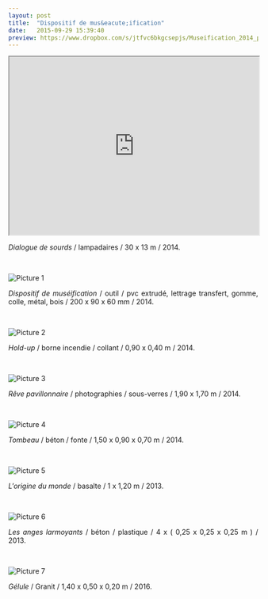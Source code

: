 ```yaml
---
layout: post
title:  "Dispositif de mus&eacute;ification"
date:   2015-09-29 15:39:40
preview: https://www.dropbox.com/s/jtfvc6bkgcsepjs/Museification_2014_preview.jpg?raw=1
---
```


<iframe src="https://player.vimeo.com/video/203973359" width="100%" height="360" margin="0px" webkitallowfullscreen mozallowfullscreen allowfullscreen></iframe>

<p style="text-align:justify">
<span style="font-style: italic;">Dialogue de sourds</span> / lampadaires / 30 x 13 m / 2014.
</p>
<br>

![Picture 1](https://www.dropbox.com/s/9ba9te1oxsntqjo/Museification_boite_2014.jpg?raw=1)

<p style="text-align:justify">
<span style="font-style: italic;">Dispositif de mus&eacute;ification</span> / outil / pvc extrud&eacute;, lettrage transfert, gomme, colle, m&eacute;tal, bois / 200 x 90 x 60 mm / 2014.
</p>
<br>

![Picture 2](https://www.dropbox.com/s/6pavqa36idr5yqe/Museification_Hold-up_2014.jpg?raw=1)

<p style="text-align:justify">
<span style="font-style: italic;">Hold-up</span> / borne incendie / collant / 0,90 x 0,40 m / 2014.
</p>
<br>

![Picture 3](https://www.dropbox.com/s/c3uh7lqbhykkrjl/Museification_Reve_pavillonnaire_2014.jpg?raw=1)

<p style="text-align:justify">
<span style="font-style: italic;">R&ecirc;ve pavillonnaire</span> / photographies / sous-verres / 1,90 x 1,70 m / 2014.
</p>
<br>

![Picture 4](https://www.dropbox.com/s/go5s9k8j3pd241l/Museification_tombeau_2014.jpg?raw=1)

<p style="text-align:justify">
<span style="font-style: italic;">Tombeau</span> / b&eacute;ton / fonte / 1,50 x 0,90 x 0,70 m / 2014.
</p>
<br>

![Picture 5](https://www.dropbox.com/s/ysbslwdkik4g6gj/Musification_L%27origine_du_monde_2013.jpg?raw=1)

<p style="text-align:justify">
<span style="font-style: italic;">L'origine du monde</span>   / basalte / 1 x 1,20 m / 2013.
</p>
<br>

![Picture 6](https://www.dropbox.com/s/xpurzyzzc0tuvey/Museification_Les_anges_larmoyants_2014.jpg?raw=1)

<p style="text-align:justify">
<span style="font-style: italic;">Les anges larmoyants</span>  / b&eacute;ton / plastique / 4 x ( 0,25 x 0,25 x 0,25 m ) / 2013.
</p>
<br>

![Picture 7](https://www.dropbox.com/s/55t77964pv28hef/Museification_Gelule_2016.jpg?raw=1)

<p style="text-align:justify">
<span style="font-style: italic;">G&eacute;lule</span> / Granit / 1,40 x 0,50 x 0,20 m / 2016.
</p>

